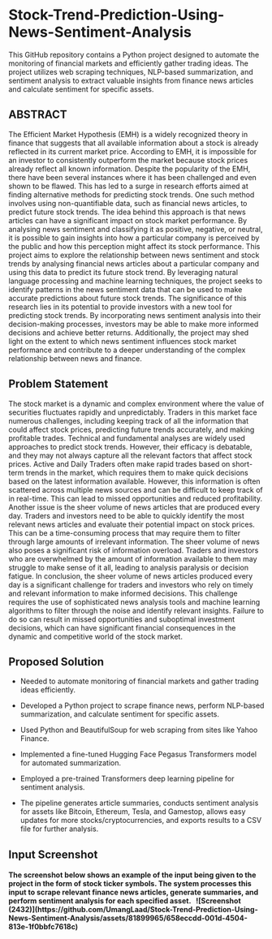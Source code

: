 # Stock-Trend-Prediction-Using-News-Sentiment-Analysis
This GitHub repository contains a Python project designed to automate the monitoring of financial markets and efficiently gather trading ideas. The project utilizes web scraping techniques, NLP-based summarization, and sentiment analysis to extract valuable insights from finance news articles and calculate sentiment for specific assets.

## ABSTRACT

The Efficient Market Hypothesis (EMH) is a widely recognized theory in finance that suggests 
that all available information about a stock is already reflected in its current market price. 
According to EMH, it is impossible for an investor to consistently outperform the market because 
stock prices already reflect all known information.
Despite the popularity of the EMH, there have been several instances where it has been 
challenged and even shown to be flawed. This has led to a surge in research efforts aimed at 
finding alternative methods for predicting stock trends. One such method involves using non-quantifiable data, such as financial news articles, to predict future stock trends.
The idea behind this approach is that news articles can have a significant impact on stock market 
performance. By analysing news sentiment and classifying it as positive, negative, or neutral, it 
is possible to gain insights into how a particular company is perceived by the public and how this 
perception might affect its stock performance.
This project aims to explore the relationship between news sentiment and stock trends by 
analysing financial news articles about a particular company and using this data to predict its 
future stock trend. By leveraging natural language processing and machine learning techniques, 
the project seeks to identify patterns in the news sentiment data that can be used to make accurate 
predictions about future stock trends.
The significance of this research lies in its potential to provide investors with a new tool for 
predicting stock trends. By incorporating news sentiment analysis into their decision-making 
processes, investors may be able to make more informed decisions and achieve better returns. 
Additionally, the project may shed light on the extent to which news sentiment influences stock 
market performance and contribute to a deeper understanding of the complex relationship 
between news and finance.

## Problem Statement

The stock market is a dynamic and complex environment where the value of securities fluctuates 
rapidly and unpredictably. Traders in this market face numerous challenges, including keeping track 
of all the information that could affect stock prices, predicting future trends accurately, and making 
profitable trades. Technical and fundamental analyses are widely used approaches to predict stock 
trends. However, their efficacy is debatable, and they may not always capture all the relevant factors 
that affect stock prices.
Active and Daily Traders often make rapid trades based on short-term trends in the market, which 
requires them to make quick decisions based on the latest information available. However, this 
information is often scattered across multiple news sources and can be difficult to keep track of in 
real-time. This can lead to missed opportunities and reduced profitability.
Another issue is the sheer volume of news articles that are produced every day. Traders and investors 
need to be able to quickly identify the most relevant news articles and evaluate their potential impact 
on stock prices. This can be a time-consuming process that may require them to filter through large amounts of irrelevant information. The sheer volume of news also poses a significant risk of 
information overload. Traders and investors who are overwhelmed by the amount of information 
available to them may struggle to make sense of it all, leading to analysis paralysis or decision 
fatigue.
In conclusion, the sheer volume of news articles produced every day is a significant challenge for 
traders and investors who rely on timely and relevant information to make informed decisions. This 
challenge requires the use of sophisticated news analysis tools and machine learning algorithms to 
filter through the noise and identify relevant insights. Failure to do so can result in missed 
opportunities and suboptimal investment decisions, which can have significant financial 
consequences in the dynamic and competitive world of the stock market.

## Proposed Solution

- Needed to automate monitoring of financial markets and gather trading ideas efficiently.
- Developed a Python project to scrape finance news, perform NLP-based summarization, and calculate sentiment for specific assets.
- Used Python and BeautifulSoup for web scraping from sites like Yahoo Finance.
- Implemented a fine-tuned Hugging Face Pegasus Transformers model for automated summarization.
- Employed a pre-trained Transformers deep learning pipeline for sentiment analysis.

- The pipeline generates article summaries, conducts sentiment analysis for assets like Bitcoin, Ethereum, Tesla, and Gamestop, allows easy updates for more stocks/cryptocurrencies, and exports results to a CSV file for further analysis.

## Input Screenshot
<h4>The screenshot below shows an example of the input being given to the project in the form of stock ticker symbols. The system processes this input to scrape relevant finance news articles, generate summaries, and perform sentiment analysis for each specified asset. 
&nbsp;
![Screenshot (2432)](https://github.com/UmangLaad/Stock-Trend-Prediction-Using-News-Sentiment-Analysis/assets/81899965/658eccdd-001d-4504-813e-1f0bbfc7618c)



